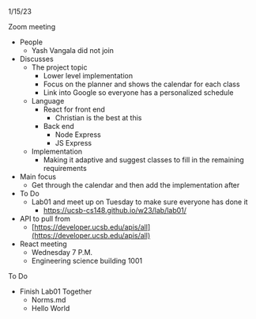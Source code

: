 <!-- Output copied to clipboard! -->

<!-----

Yay, no errors, warnings, or alerts!

Conversion time: 0.363 seconds.


Using this Markdown file:

1. Paste this output into your source file.
2. See the notes and action items below regarding this conversion run.
3. Check the rendered output (headings, lists, code blocks, tables) for proper
   formatting and use a linkchecker before you publish this page.

Conversion notes:

* Docs to Markdown version 1.0β34
* Tue Jan 17 2023 16:29:47 GMT-0800 (PST)
* Source doc: CS 148
----->


1/15/23

Zoom meeting



* People
    * Yash Vangala did not join
* Discusses
    * The project topic
        * Lower level implementation
        * Focus on the planner and shows the calendar for each class
        * Link into Google so everyone has a personalized schedule
    * Language
        * React for front end
            * Christian is the best at this
        * Back end
            * Node Express
            * JS Express
    * Implementation
        * Making it adaptive and suggest classes to fill in the remaining requirements
* Main focus
    * Get through the calendar and then add the implementation after
* To Do
    * Lab01 and meet up on Tuesday to make sure everyone has done it
        * https://ucsb-cs148.github.io/w23/lab/lab01/
* API to pull from
    * [https://developer.ucsb.edu/apis/all](https://developer.ucsb.edu/apis/all)
* React meeting
    * Wednesday 7 P.M.
    * Engineering science building 1001

To Do



* Finish Lab01 Together
    * Norms.md
    * Hello World